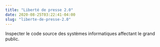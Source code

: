 ```yaml
---
title: "Liberté de presse 2.0"
date: 2020-08-25T03:22:41-04:00
slug: "liberte-de-presse-2.0"
---
```


Inspecter le code source des systèmes informatiques
affectant le grand public.

<!--more-->
